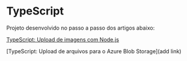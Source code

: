 # TypeScript 

Projeto desenvolvido no passo a passo dos artigos abaixo:

[TypeScript: Upload de imagens com Node.js
](https://medium.com/typescript/typescript-upload-de-imagens-com-node-js-345666838787)

[TypeScript: Upload de arquivos para o Azure Blob Storage](add link)